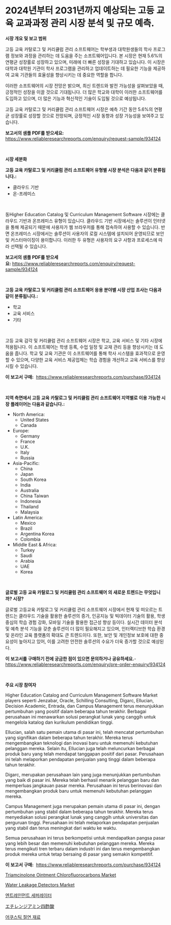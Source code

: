 <p><h1>2024년부터 2031년까지 예상되는 고등 교육 교과과정 관리 시장 분석 및 규모 예측.</h1></p><p><strong>시장 개요 및 보고 범위</strong></p>
<p><p>고등 교육 카탈로그 및 커리큘럼 관리 소프트웨어는 학부생과 대학원생들의 학사 프로그램 정보와 과정을 관리하는 데 도움을 주는 소프트웨어입니다. 본 시장은 현재 5.6%의 연평균 성장률로 성장하고 있으며, 미래에 더 빠른 성장을 기대하고 있습니다. 이 시장은 대학과 대학원 기관이 학사 프로그램을 관리하고 업데이트하는 데 필요한 기능을 제공하여 교육 기관들의 효율성을 향상시키는 데 중요한 역할을 합니다.</p><p>이러한 소프트웨어의 시장 전망은 밝으며, 최신 트렌드와 발전 가능성을 살펴보았을 때, 긍정적인 성장을 이끌 것으로 기대됩니다. 더 많은 학교와 대학이 이러한 소프트웨어를 도입하고 있으며, 더 많은 기능과 혁신적인 기술이 도입될 것으로 예상됩니다.</p><p>고등 교육 카탈로그 및 커리큘럼 관리 소프트웨어 시장은 예측 기간 동안 5.6%의 연평균 성장률로 성장할 것으로 전망되며, 긍정적인 시장 동향과 성장 가능성을 보여주고 있습니다.</p></p>
<p><strong>보고서의 샘플 PDF를 받으세요:</strong> <a href="https://www.reliableresearchreports.com/enquiry/request-sample/934124">https://www.reliableresearchreports.com/enquiry/request-sample/934124</a></p>
<p>&nbsp;</p>
<p><strong>시장 세분화</strong></p>
<p><strong>고등 교육 카탈로그 및 커리큘럼 관리 소프트웨어 유형별 시장 분석은 다음과 같이 분류됩니다.:</strong></p>
<p><ul><li>클라우드 기반</li><li>온-프레미스</li></ul></p>
<p>&nbsp;</p>
<p><p>동Higher Education Catalog 및 Curriculum Management Software 시장에는 클라우드 기반과 온프레미스 유형이 있습니다. 클라우드 기반 시장에서는 솔루션이 인터넷을 통해 제공되기 때문에 사용자가 웹 브라우저를 통해 접속하여 사용할 수 있습니다. 반면 온프레미스 시장에서는 솔루션이 사용자의 로컬 시스템에 설치되어 운영되므로 보안 및 커스터마이징이 용이합니다. 이러한 두 유형은 사용자의 요구 사항과 프로세스에 따라 선택될 수 있습니다.</p></p>
<p><strong>보고서의 샘플 PDF를 받으세요:</strong>&nbsp;<a href="https://www.reliableresearchreports.com/enquiry/request-sample/934124">https://www.reliableresearchreports.com/enquiry/request-sample/934124</a></p>
<p>&nbsp;</p>
<p><strong> 고등 교육 카탈로그 및 커리큘럼 관리 소프트웨어 응용 분야별 시장 산업 조사는 다음과 같이 분류됩니다.:</strong></p>
<p><ul><li>학교</li><li>교육 서비스</li><li>기타</li></ul></p>
<p>&nbsp;</p>
<p><p>고등 교육 감각 및 커리큘럼 관리 소프트웨어 시장은 학교, 교육 서비스 및 기타 시장에 적용됩니다. 이 소프트웨어는 학생 등록, 수업 일정 및 교재 관리 등을 향상시키는 데 도움을 줍니다. 학교 및 교육 기관은 이 소프트웨어를 통해 학사 시스템을 효과적으로 운영할 수 있으며, 다양한 교육 서비스 제공업체는 학습 경험을 개선하고 교육 서비스를 향상시킬 수 있습니다.</p></p>
<p><strong>이 보고서 구매:</strong>&nbsp; <a href="https://www.reliableresearchreports.com/purchase/934124">https://www.reliableresearchreports.com/purchase/934124</a></p>
<p>&nbsp;</p>
<p><strong>지역 측면에서 고등 교육 카탈로그 및 커리큘럼 관리 소프트웨어 지역별로 이용 가능한 시장 플레이어는 다음과 같습니다.:</strong></p>
<p><ul>
    <li>
        North America:
        <ul>
            <li>United States</li>
            <li>Canada</li>
        </ul>
    </li>
    <li>
        Europe:
        <ul>
            <li>Germany</li>
            <li>France</li>
            <li>U.K.</li>
            <li>Italy</li>
            <li>Russia</li>
        </ul>
    </li>
    <li>
        Asia-Pacific:
        <ul>
            <li>China</li>
            <li>Japan</li>
            <li>South Korea</li>
            <li>India</li>
            <li>Australia</li>
            <li>China Taiwan</li>
            <li>Indonesia</li>
            <li>Thailand</li>
            <li>Malaysia</li>
        </ul>
    </li>
    <li>
        Latin America:
        <ul>
            <li>Mexico</li>
            <li>Brazil</li>
            <li>Argentina Korea</li>
            <li>Colombia</li>
        </ul>
    </li>
    <li>
        Middle East & Africa:
        <ul>
            <li>Turkey</li>
            <li>Saudi</li>
            <li>Arabia</li>
            <li>UAE</li>
            <li>Korea</li>
        </ul>
    </li>
    </ul></p>
<p>&nbsp;</p>
<p><strong>글로벌 고등 교육 카탈로그 및 커리큘럼 관리 소프트웨어 의 새로운 트렌드는 무엇입니까? 시장?</strong></p>
<p><p>글로벌 고등교육 카탈로그 및 커리큘럼 관리 소프트웨어 시장에서 현재 및 떠오르는 트렌드는 클라우드 기술을 활용한 솔루션의 증가, 인공지능 및 빅데이터 기술의 활용, 학생 중심의 학습 경험 강화, 모바일 기술을 활용한 접근성 향상 등이다. 실시간 데이터 분석 및 예측 분석 기능을 갖춘 솔루션이 더 많이 필요해지고 있으며, 인터랙티브한 학습 환경 및 온라인 교육 플랫폼의 확대도 큰 트렌드이다. 또한, 보안 및 개인정보 보호에 대한 중요성이 높아지고 있어, 이를 고려한 안전한 솔루션의 수요가 더욱 증가할 것으로 예상된다.</p></p>
<p><strong>이 보고서를 구매하기 전에 궁금한 점이 있으면 문의하거나 공유하세요.</strong>- <a href="https://www.reliableresearchreports.com/enquiry/pre-order-enquiry/934124">https://www.reliableresearchreports.com/enquiry/pre-order-enquiry/934124</a></p>
<p>&nbsp;</p>
<p><strong>주요 시장 참여자</strong></p>
<p><p>Higher Education Catalog and Curriculum Management Software Market players seperti Jenzabar, Oracle, Schilling Consulting, Digarc, Ellucian, Decision Academic, Entrada, dan Campus Management terus menunjukkan pertumbuhan yang positif dalam beberapa tahun terakhir. Berbagai perusahaan ini menawarkan solusi perangkat lunak yang canggih untuk mengelola katalog dan kurikulum pendidikan tinggi.</p><p>Ellucian, salah satu pemain utama di pasar ini, telah mencatat pertumbuhan yang signifikan dalam beberapa tahun terakhir. Mereka terus mengembangkan teknologi dan inovasi baru untuk memenuhi kebutuhan pelanggan mereka. Selain itu, Ellucian juga telah meluncurkan berbagai produk baru yang telah mendapat tanggapan positif dari pasar. Perusahaan ini telah melaporkan pendapatan penjualan yang tinggi dalam beberapa tahun terakhir.</p><p>Digarc, merupakan perusahaan lain yang juga menunjukkan pertumbuhan yang baik di pasar ini. Mereka telah berhasil menarik pelanggan baru dan memperluas jangkauan pasar mereka. Perusahaan ini terus berinovasi dan mengembangkan produk baru untuk memenuhi kebutuhan pelanggan mereka.</p><p>Campus Management juga merupakan pemain utama di pasar ini, dengan pertumbuhan yang stabil dalam beberapa tahun terakhir. Mereka terus menyediakan solusi perangkat lunak yang canggih untuk universitas dan perguruan tinggi. Perusahaan ini telah melaporkan pendapatan penjualan yang stabil dan terus meningkat dari waktu ke waktu.</p><p>Semua perusahaan ini terus berkompetisi untuk mendapatkan pangsa pasar yang lebih besar dan memenuhi kebutuhan pelanggan mereka. Mereka terus mengikuti tren terbaru dalam industri ini dan terus mengembangkan produk mereka untuk tetap bersaing di pasar yang semakin kompetitif.</p></p>
<p><strong>이 보고서 구매:</strong>&nbsp;&nbsp;<a href="https://www.reliableresearchreports.com/purchase/934124">https://www.reliableresearchreports.com/purchase/934124</a></p>
<p><p><a href="https://issuu.com/reportprime-2/docs/triamcinolone-ointment-chlorofluorocarbons-market-">Triamcinolone Ointment Chlorofluorocarbons Market</a></p><p><a href="https://view.publitas.com/reportprime-1/water-leakage-detectors-market-size-furnishes-valuable-information-encompassing-market-share-market-trends-and-projections-spanning-from-2024-to-2031/">Water Leakage Detectors Market</a></p><p><a href="https://medium.com/@wilburkihn5676/%EC%97%94%ED%84%B0%ED%85%8C%EC%9D%B8%EB%A8%BC%ED%8A%B8-%EB%B6%84%EB%A6%AC%EA%B8%B0-%EC%8B%9C%EC%9E%A5-%EA%B7%9C%EB%AA%A8%EB%8A%94-%EA%B8%80%EB%A1%9C%EB%B2%8C-%EC%82%B0%EC%97%85%EC%97%90%EC%84%9C-%EC%B5%9C%EC%83%81%EC%9D%98-%EB%A7%88%EC%BC%80%ED%8C%85-%EC%B1%84%EB%84%90%EC%9D%84-%EB%93%9C%EB%9F%AC%EB%83%85%EB%8B%88%EB%8B%A4-a3a061d49e05">엔트레인먼트 세퍼레이터</a></p><p><a href="https://medium.com/@skylardaniel70/edta%E7%AE%A1%E5%B8%82%E5%A0%B4%E8%AA%BF%E6%9F%BB%E3%83%AC%E3%83%9D%E3%83%BC%E3%83%88-%E3%81%9D%E3%81%AE%E6%AD%B4%E5%8F%B2%E3%81%A82031%E5%B9%B4%E3%81%BE%E3%81%A7%E3%81%AE%E4%BA%88%E6%B8%AC-38b1ee18d7ae">エチレンジアミン四酢酸</a></p><p><a href="https://medium.com/@wilburkihn5676/%EC%9D%8C%ED%96%A5-%EC%A0%88%EC%97%B0-%EC%9E%AC%EB%A3%8C-%EC%8B%9C%EC%9E%A5-%EA%B7%9C%EB%AA%A8-cagr-%ED%8A%B8%EB%A0%8C%EB%93%9C-2024-2030-94d6c868e581">어쿠스틱 절연 재료</a></p></p>
